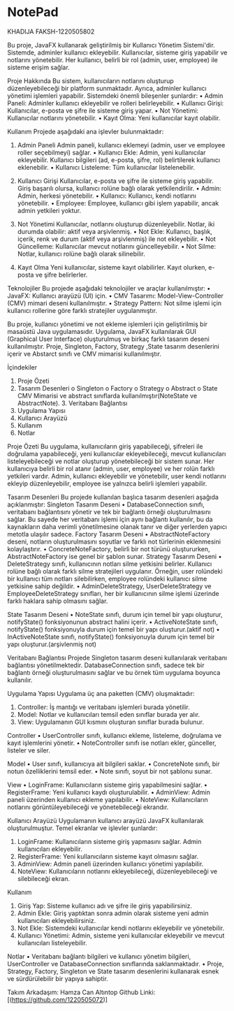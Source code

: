# NotePad

KHADIJA FAKSH-1220505802

Bu proje, JavaFX kullanarak geliştirilmiş bir Kullanıcı Yönetim Sistemi'dir. Sistemde, adminler kullanıcı ekleyebilir. Kullanıcılar, sisteme giriş yapabilir ve notlarını yönetebilir. Her kullanıcı, belirli bir rol (admin, user, employee) ile sisteme erişim sağlar.

Proje Hakkında
Bu sistem, kullanıcıların notlarını oluşturup düzenleyebileceği bir platform sunmaktadır. Ayrıca, adminler kullanıcı yönetimi işlemleri yapabilir. Sistemdeki önemli bileşenler şunlardır:
• Admin Paneli: Adminler kullanıcı ekleyebilir ve rolleri belirleyebilir.
• Kullanıcı Girişi: Kullanıcılar, e-posta ve şifre ile sisteme giriş yapar.
• Not Yönetimi: Kullanıcılar notlarını yönetebilir.
• Kayıt Olma: Yeni kullanıcılar kayıt olabilir.

Kullanım
Projede aşağıdaki ana işlevler bulunmaktadır:

1. Admin Paneli
Admin paneli, kullanıcı eklemeyi (admin, user ve employee roller seçebilmeyi) sağlar.
• Kullanıcı Ekle: Admin, yeni kullanıcılar ekleyebilir. Kullanıcı bilgileri (ad, e-posta, şifre, rol) belirtilerek kullanıcı eklenebilir.
• Kullanıcı Listeleme: Tüm kullanıcılar listelenebilir.

2. Kullanıcı Girişi
Kullanıcılar, e-posta ve şifre ile sisteme giriş yapabilir. Giriş başarılı olursa, kullanıcı rolüne bağlı olarak yetkilendirilir.
• Admin: Admin, herkesi yönetebilir.
• Kullanıcı: Kullanıcı, kendi notlarını yönetebilir.
• Employee: Employee, kullanıcı gibi işlem yapabilir, ancak admin yetkileri yoktur.

3. Not Yönetimi
Kullanıcılar, notlarını oluşturup düzenleyebilir. Notlar, iki durumda olabilir: aktif veya arşivlenmiş.
• Not Ekle: Kullanıcı, başlık, içerik, renk ve durum (aktif veya arşivlenmiş) ile not ekleyebilir.
• Not Güncelleme: Kullanıcılar mevcut notlarını güncelleyebilir.
• Not Silme: Notlar, kullanıcı rolüne bağlı olarak silinebilir.

4. Kayıt Olma
Yeni kullanıcılar, sisteme kayıt olabilirler. Kayıt olurken, e-posta ve şifre belirlerler.

Teknolojiler
Bu projede aşağıdaki teknolojiler ve araçlar kullanılmıştır:
• JavaFX: Kullanıcı arayüzü (UI) için.
• CMV Tasarımı: Model-View-Controller (CMV) mimari deseni kullanılmıştır.
• Strategy Pattern: Not silme işlemi için kullanıcı rollerine göre farklı stratejiler uygulanmıştır.

Bu proje, kullanıcı yönetimi ve not ekleme işlemleri için geliştirilmiş bir masaüstü Java uygulamasıdır. Uygulama, JavaFX kullanılarak GUI (Graphical User Interface) oluşturulmuş ve birkaç farklı tasarım deseni kullanılmıştır. Proje, Singleton, Factory, Strategy ,State tasarım desenlerini içerir ve Abstarct sınıfı ve CMV mimarisi kullanılmıştır.

İçindekiler

1. Proje Özeti
2. Tasarım Desenleri
o Singleton
o Factory
o Strategy
o Abstract
o State
CMV Mimarisi ve abstract sınıflarda kullanılmıştır(NoteState ve AbstractNote). 3. Veritabanı Bağlantısı
4. Uygulama Yapısı
5. Kullanıcı Arayüzü
6. Kullanım
7. Notlar

Proje Özeti
Bu uygulama, kullanıcıların giriş yapabileceği, şifreleri ile doğrulama yapabileceği, yeni kullanıcılar ekleyebileceği, mevcut kullanıcıları listeleyebileceği ve notlar oluşturup yönetebileceği bir sistem sunar. Her kullanıcıya belirli bir rol atanır (admin, user, employee) ve her rolün farklı yetkileri vardır. Admin, kullanıcı ekleyebilir ve yönetebilir, user kendi notlarını ekleyip düzenleyebilir, employee ise yalnızca belirli işlemleri yapabilir.

Tasarım Desenleri
Bu projede kullanılan başlıca tasarım desenleri aşağıda açıklanmıştır:
Singleton Tasarım Deseni
• DatabaseConnection sınıfı, veritabanı bağlantısını yönetir ve tek bir bağlantı örneği oluşturulmasını sağlar. Bu sayede her veritabanı işlemi için aynı bağlantı kullanılır, bu da kaynakların daha verimli yönetilmesine olanak tanır ve diğer yerlerden yapıcı metotla ulaşılır sadece.
Factory Tasarım Deseni
• AbstractNoteFactory deseni, notların oluşturulmasını soyutlar ve farklı not türlerinin eklenmesini kolaylaştırır.
• ConcreteNoteFactory, belirli bir not türünü oluştururken, AbstractNoteFactory ise genel bir şablon sunar.
Strategy Tasarım Deseni
• DeleteStrategy sınıfı, kullanıcının notları silme yetkisini belirler. Kullanıcı rolüne bağlı olarak farklı silme stratejileri uygulanır. Örneğin, user rolündeki bir kullanıcı tüm notları silebilirken, employee rolündeki kullanıcı silme yetkisine sahip değildir.
• AdminDeleteStrategy, UserDeleteStrategy ve EmployeeDeleteStrategy sınıfları, her bir kullanıcının silme işlemi üzerinde farklı haklara sahip olmasını sağlar.

State Tasarım Deseni
• NoteState sınıfı, durum için temel bir yapı oluşturur, notifyState() fonksiyonunun abstract halini içerir.
• ActiveNoteState sınıfı, notifyState() fonksiyonuyla durum için temel bir yapı oluşturur.(aktif not)
• InActiveNoteState sınıfı, notifyState() fonksiyonuyla durum için temel bir yapı oluşturur.(arşivlenmiş not)

Veritabanı Bağlantısı
Projede Singleton tasarım deseni kullanılarak veritabanı bağlantısı yönetilmektedir. DatabaseConnection sınıfı, sadece tek bir bağlantı örneği oluşturulmasını sağlar ve bu örnek tüm uygulama boyunca kullanılır.

Uygulama Yapısı
Uygulama üç ana paketten (CMV) oluşmaktadır:
1. Controller: İş mantığı ve veritabanı işlemleri burada yönetilir.
2. Model: Notlar ve kullanıcıları temsil eden sınıflar burada yer alır.
3. View: Uygulamanın GUI kısmını oluşturan sınıflar burada bulunur.

Controller
• UserController sınıfı, kullanıcı ekleme, listeleme, doğrulama ve kayıt işlemlerini yönetir.
• NoteController sınıfı ise notları ekler, günceller, listeler ve siler.

Model
• User sınıfı, kullanıcıya ait bilgileri saklar.
• ConcreteNote sınıfı, bir notun özelliklerini temsil eder.
• Note sınıfı, soyut bir not şablonu sunar.

View
• LoginFrame: Kullanıcıların sisteme giriş yapabilmesini sağlar.
• RegisterFrame: Yeni kullanıcı kaydı oluşturulabilir.
• AdminView: Admin paneli üzerinden kullanıcı ekleme yapılabilir.
• NoteView: Kullanıcıların notlarını görüntüleyebileceği ve yönetebileceği ekrandır.

Kullanıcı Arayüzü
Uygulamanın kullanıcı arayüzü JavaFX kullanılarak oluşturulmuştur. Temel ekranlar ve işlevler şunlardır:
1. LoginFrame: Kullanıcıların sisteme giriş yapmasını sağlar. Admin kullanıcıları ekleyebilir.
2. RegisterFrame: Yeni kullanıcıların sisteme kayıt olmasını sağlar.
3. AdminView: Admin paneli üzerinden kullanıcı yönetimi yapılabilir.
4. NoteView: Kullanıcıların notlarını ekleyebileceği, düzenleyebileceği ve silebileceği ekran.

Kullanım
1. Giriş Yap: Sisteme kullanıcı adı ve şifre ile giriş yapabilirsiniz.
2. Admin Ekle: Giriş yaptıktan sonra admin olarak sisteme yeni admin kullanıcıları ekleyebilirsiniz.
3. Not Ekle: Sistemdeki kullanıcılar kendi notlarını ekleyebilir ve yönetebilir.
4. Kullanıcı Yönetimi: Admin, sisteme yeni kullanıcılar ekleyebilir ve mevcut kullanıcıları listeleyebilir.

Notlar
• Veritabanı bağlantı bilgileri ve kullanıcı yönetim bilgileri, UserController ve DatabaseConnection sınıflarında saklanmaktadır.
• Proje, Strategy, Factory, Singleton ve State tasarım desenlerini kullanarak esnek ve sürdürülebilir bir yapıya sahiptir.

Takım Arkadaşım: Hamza Can Altıntop
Github Linki: [(https://github.com/1220505072)]

